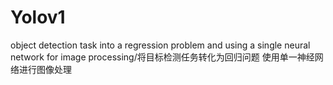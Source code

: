 # Yolov1
 object detection task into a regression problem and using a single neural network for image processing/将目标检测任务转化为回归问题 使用单一神经网络进行图像处理
